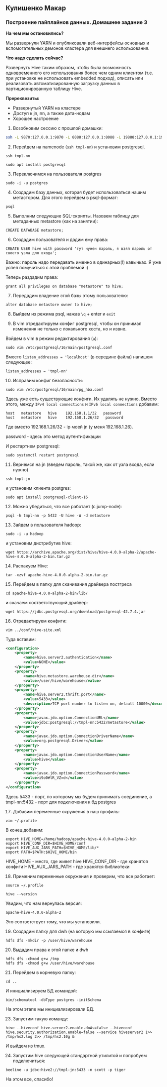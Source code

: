 ## Кулишенко Макар
### Построение пайплайнов данных. Домашнее задание 3

**На чем мы остановились?**

Мы развернули YARN и опубликовали веб-интерфейсы основных и вспомогательных демонов кластера для внешнего использования.

**Что надо сделать сейчас?**

Развернуть Hive таким образом, чтобы была возможность одновременного его использования более чем одним клиентом (т.е. при установке не использовать embedded подход), описать или реализовать автоматизированную загрузку данных в партиционированную таблицу Hive.

**Пререквезиты:**

- Развернутый YARN на кластере
- Доступ к jn, nn, а также дата-нодам
- Хорошее настроение 


1. Возобновим сессию с прошлой домашки:
```bash
ssh -L 9870:127.0.0.1:9870 -L 8088:127.0.0.1:8088 -L 19888:127.0.0.1:19888 team@176.109.91.8
```

2. Перейдем на namenode (`ssh tmpl-nn`) и установим postgresql.
```shell
ssh tmpl-nn
```
```shell
sudo apt install postgresql
```

3. Переключимся на пользователя postgres
```shell
sudo -i -u postgres
```

4. Создадим базу данных, которая будет использоваться нашим метастором. Для этого перейдем в psql-формат:
```shell
psql
```
5. Выполним следующие SQL-скрипты. Назовем таблицу для метаданных metastore (как на занятии):
```shell
CREATE DATABASE metastore;  
```

6. Создадим пользователя и дадим ему права:
```shell
CREATE USER hive with password 'тут нужен пароль, я взял пароль от своего узла для входа';
```
Важно: пароль надо передавать именно в одинарных(!) кавычках. Я уже успел помучиться с этой проблемой :(

Теперь раздадим права:
```shell
grant all privileges on database "metastore" to hive;
```

7. Передадим владение этой базы этому пользователю:
```shell
alter database metastore owner to hive;
```

8. Выйдем из режима psql, нажав `\q` + enter и `exit`

9. В vim отредактируем конфиг postgresql, чтобы он принимал изменения не только с локального хоста, но и извне.

Войдем в vim в режим редактирования (`a`):
```shell
sudo vim /etc/postgresql/16/main/postgresql.conf
```

Вместо `listen_addresses = 'localhost'` (в середине файла) напишем следующее:
```shell
listen_addresses = 'tmpl-nn'
```

10. Исправим конфиг безопасности:
```shell
sudo vim /etc/postgresql/16/main/pg_hba.conf
```

Здесь уже есть существующие конфиги. Их удалять не нужно. Вместо этого, между `IPv4 local connections` и `IPv6 local connections` добавим:
```shell
host   metastore   hive    192.168.1.1/32   password
host   metastore   hive    192.168.1.26/32   password
```
Где вместо 192.168.1.26/32 - ip моей jn (у меня 192.168.1.26).

password - здесь это метод аутентификации 

И рестартнем postgresql:
```shell
sudo systemctl restart postgresql
```

11. Вернемся на jn (введем пароль, такой же, как от узла входа,  если нужно)
```shell
ssh tmpl-jn
```
и установим клиента postgres:
```shell
sudo apt install postgresql-client-16
```

12. Можно убедиться, что все работает (с jump-node):
```shell
psql -h tmpl-nn -p 5432 -U hive -W -d metastore
```

13. Зайдем в пользователя hadoop:
```shell
sudo -i -u hadoop
```
и установим дистрибутив hive:
```shell
wget https://archive.apache.org/dist/hive/hive-4.0.0-alpha-2/apache-hive-4.0.0-alpha-2-bin.tar.gz
```

14. Распакуем Hive:
```shell
tar -xzvf apache-hive-4.0.0-alpha-2-bin.tar.gz
```

15. Перейдем в папку для скачивания драйвера постгреса
```shell
cd apache-hive-4.0.0-alpha-2-bin/lib/
```

и скачаем соответствующий драйвер:
```shell
wget https://jdbc.postgresql.org/download/postgresql-42.7.4.jar
```

16. Отредактируем конфиги:
```shell
vim ../conf/hive-site.xml
```
Туда вставим:
```xml
<configuration>
    <property>
        <name>hive.server2.authentication</name>
        <value>NONE</value>
    </property>
    <property>
        <name>hive.metastore.warehouse.dir</name>
        <value>/user/hive/warehouse</value>
    </property>
    <property>
        <name>hive.server2.thrift.port</name>
        <value>5433</value>
        <description>TCP port number to listen on, default 10000</description>
    </property>
    <property>
        <name>javax.jdo.option.ConnectionURL</name>
        <value>jdbc:postgresql://tmpl-nn:5432/metastore</value>
    </property>
    <property>
        <name>javax.jdo.option.ConnectionDriverName</name>
        <value>org.postgresql.Driver</value>
    </property>
    <property>
        <name>javax.jdo.option.ConnectionUserName</name>
        <value>hive</value>
    </property>
    <property>
        <name>javax.jdo.option.ConnectionPassword</name>
        <value>i9o0#lR_VZ=d</value>
    </property>
</configuration>
```
Здесь 5433 - порт, по которому мы будем принимать соединение, а tmpl-nn:5432 - порт для подключения к бд postgres

17. Добавим переменные окружения в наш профиль:
```shell
vim ~/.profile
```

В конец добавим:
```shell
export HIVE_HOME=/home/hadoop/apache-hive-4.0.0-alpha-2-bin
export HIVE_CONF_DIR=$HIVE_HOME/conf
export HIVE_AUX_JARS_PATH=$HIVE_HOME/lib/*
export PATH=$PATH:$HIVE_HOME/bin
```

HIVE_HOME - место, где живет hive
HIVE_CONF_DIR - где хранятся конфиги
HIVE_AUX_JARS_PATH - где хранятся библиотеки

18. Применим переменные окружения и проверим, что все работает:
```shell
source ~/.profile
```

```shell
hive --version
```

Увидим, что нам вернулась версия:
```
apache-hive-4.0.0-alpha-2
```

Это соответствует тому, что мы установили.

19. Создадим папку для dwh (на которую мы ссылаемся в конфиге)
```shell
hdfs dfs -mkdir -p /user/hive/warehouse
```

20. Выдадим права к этой папке и dwh
```shell
hdfs dfs -chmod g+w /tmp
hdfs dfs -chmod g+w /user/hive/warehouse
```

21. Перейдем в корневую папку:
```shell
cd ..
```

И инициализируем БД командой:
```shell
bin/schematool -dbType postgres -initSchema
```

На этом этапе мы инициализировали БД.


23. Запустим такую команду:
```shell
hive --hiveconf hive.server2.enable.doAs=false --hiveconf hive.security.authorization.enable=false --service hiveserver2 1>> /tmp/hs2.log 2>> /tmp/hs2.10g &
```

И выйдем из tmux.

24. Запустим hive следующей стандартной утилитой и попробуем подключиться:
```shell
beeline -u jdbc:hive2://tmpl-jn:5433 -n scott -p tiger
```

На этом все, спасибо!
